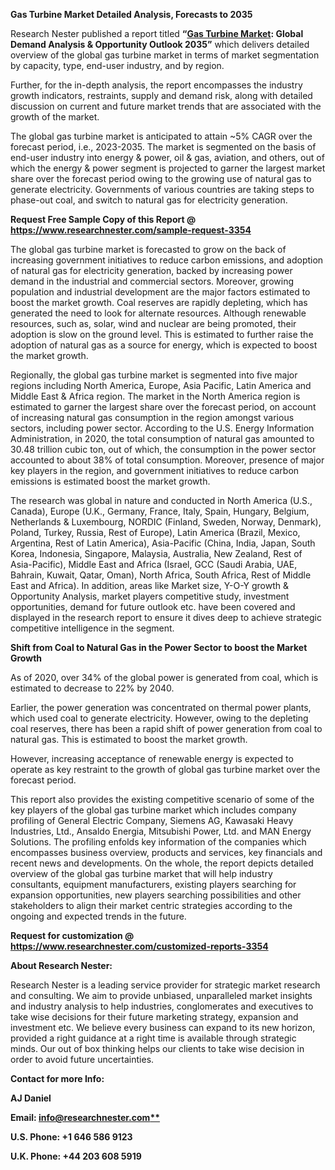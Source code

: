 ﻿
**Gas Turbine Market Detailed Analysis, Forecasts to 2035**

Research Nester published a report titled **“[Gas Turbine Market](https://www.researchnester.com/reports/gas-turbine-market/3354): Global Demand Analysis & Opportunity Outlook 2035”** which delivers detailed overview of the global gas turbine market in terms of market segmentation by capacity, type, end-user industry, and by region.

Further, for the in-depth analysis, the report encompasses the industry growth indicators, restraints, supply and demand risk, along with detailed discussion on current and future market trends that are associated with the growth of the market.

The global gas turbine market is anticipated to attain ~5% CAGR over the forecast period, i.e., 2023-2035. The market is segmented on the basis of end-user industry into energy & power, oil & gas, aviation, and others, out of which the energy & power segment is projected to garner the largest market share over the forecast period owing to the growing use of natural gas to generate electricity. Governments of various countries are taking steps to phase-out coal, and switch to natural gas for electricity generation.

**Request Free Sample Copy of this Report @ <https://www.researchnester.com/sample-request-3354>** 

The global gas turbine market is forecasted to grow on the back of increasing government initiatives to reduce carbon emissions, and adoption of natural gas for electricity generation, backed by increasing power demand in the industrial and commercial sectors. Moreover, growing population and industrial development are the major factors estimated to boost the market growth. Coal reserves are rapidly depleting, which has generated the need to look for alternate resources. Although renewable resources, such as, solar, wind and nuclear are being promoted, their adoption is slow on the ground level. This is estimated to further raise the adoption of natural gas as a source for energy, which is expected to boost the market growth.

Regionally, the global gas turbine market is segmented into five major regions including North America, Europe, Asia Pacific, Latin America and Middle East & Africa region. The market in the North America region is estimated to garner the largest share over the forecast period, on account of increasing natural gas consumption in the region amongst various sectors, including power sector. According to the U.S. Energy Information Administration, in 2020, the total consumption of natural gas amounted to 30.48 trillion cubic ton, out of which, the consumption in the power sector accounted to about 38% of total consumption. Moreover, presence of major key players in the region, and government initiatives to reduce carbon emissions is estimated boost the market growth.

The research was global in nature and conducted in North America (U.S., Canada), Europe (U.K., Germany, France, Italy, Spain, Hungary, Belgium, Netherlands & Luxembourg, NORDIC (Finland, Sweden, Norway, Denmark), Poland, Turkey, Russia, Rest of Europe), Latin America (Brazil, Mexico, Argentina, Rest of Latin America), Asia-Pacific (China, India, Japan, South Korea, Indonesia, Singapore, Malaysia, Australia, New Zealand, Rest of Asia-Pacific), Middle East and Africa (Israel, GCC (Saudi Arabia, UAE, Bahrain, Kuwait, Qatar, Oman), North Africa, South Africa, Rest of Middle East and Africa). In addition, areas like Market size, Y-O-Y growth & Opportunity Analysis, market players competitive study, investment opportunities, demand for future outlook etc. have been covered and displayed in the research report to ensure it dives deep to achieve strategic competitive intelligence in the segment.

**Shift from Coal to Natural Gas in the Power Sector to boost the Market Growth**

As of 2020, over 34% of the global power is generated from coal, which is estimated to decrease to 22% by 2040.

Earlier, the power generation was concentrated on thermal power plants, which used coal to generate electricity. However, owing to the depleting coal reserves, there has been a rapid shift of power generation from coal to natural gas. This is estimated to boost the market growth.

However, increasing acceptance of renewable energy is expected to operate as key restraint to the growth of global gas turbine market over the forecast period.

This report also provides the existing competitive scenario of some of the key players of the global gas turbine market which includes company profiling of General Electric Company, Siemens AG, Kawasaki Heavy Industries, Ltd., Ansaldo Energia, Mitsubishi Power, Ltd. and MAN Energy Solutions. The profiling enfolds key information of the companies which encompasses business overview, products and services, key financials and recent news and developments. On the whole, the report depicts detailed overview of the global gas turbine market that will help industry consultants, equipment manufacturers, existing players searching for expansion opportunities, new players searching possibilities and other stakeholders to align their market centric strategies according to the ongoing and expected trends in the future.

**Request for customization @ <https://www.researchnester.com/customized-reports-3354>** 

**About Research Nester:**

Research Nester is a leading service provider for strategic market research and consulting. We aim to provide unbiased, unparalleled market insights and industry analysis to help industries, conglomerates and executives to take wise decisions for their future marketing strategy, expansion and investment etc. We believe every business can expand to its new horizon, provided a right guidance at a right time is available through strategic minds. Our out of box thinking helps our clients to take wise decision in order to avoid future uncertainties.

**Contact for more Info:**

**AJ Daniel**

**Email: [info@researchnester.com**](mailto:info@researchnester.com)**

**U.S. Phone: +1 646 586 9123**

**U.K. Phone: +44 203 608 5919**

